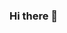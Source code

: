 ### Hi there 👋

<!--
**reutto/reutto** is a ✨ _special_ ✨ repository because its `README.md` (this file) appears on your GitHub profile.

Here are some ideas to get you started:

- 🔭 I’m currently working on whitebot 
- 🌱 I’m currently learning batch & css. (Html developer)
